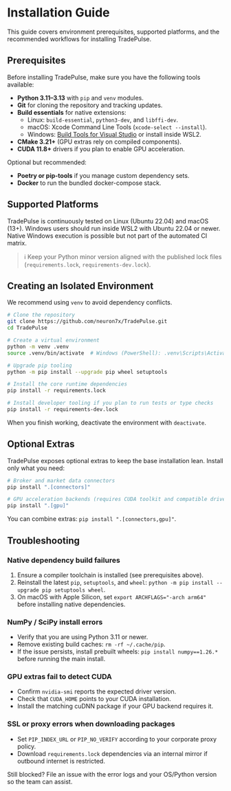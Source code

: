 # Installation Guide

This guide covers environment prerequisites, supported platforms, and the recommended workflows for installing TradePulse.

## Prerequisites

Before installing TradePulse, make sure you have the following tools available:

- **Python 3.11–3.13** with `pip` and `venv` modules.
- **Git** for cloning the repository and tracking updates.
- **Build essentials** for native extensions:
  - Linux: `build-essential`, `python3-dev`, and `libffi-dev`.
  - macOS: Xcode Command Line Tools (`xcode-select --install`).
  - Windows: [Build Tools for Visual Studio](https://visualstudio.microsoft.com/visual-cpp-build-tools/) or install inside WSL2.
- **CMake 3.21+** (GPU extras rely on compiled components).
- **CUDA 11.8+** drivers if you plan to enable GPU acceleration.

Optional but recommended:

- **Poetry or pip-tools** if you manage custom dependency sets.
- **Docker** to run the bundled docker-compose stack.

## Supported Platforms

TradePulse is continuously tested on Linux (Ubuntu 22.04) and macOS (13+). Windows users should run inside WSL2 with Ubuntu 22.04 or newer. Native Windows execution is possible but not part of the automated CI matrix.

> ℹ️ Keep your Python minor version aligned with the published lock files (`requirements.lock`, `requirements-dev.lock`).

## Creating an Isolated Environment

We recommend using `venv` to avoid dependency conflicts.

```bash
# Clone the repository
git clone https://github.com/neuron7x/TradePulse.git
cd TradePulse

# Create a virtual environment
python -m venv .venv
source .venv/bin/activate  # Windows (PowerShell): .venv\Scripts\Activate.ps1

# Upgrade pip tooling
python -m pip install --upgrade pip wheel setuptools

# Install the core runtime dependencies
pip install -r requirements.lock

# Install developer tooling if you plan to run tests or type checks
pip install -r requirements-dev.lock
```

When you finish working, deactivate the environment with `deactivate`.

## Optional Extras

TradePulse exposes optional extras to keep the base installation lean. Install only what you need:

```bash
# Broker and market data connectors
pip install ".[connectors]"

# GPU acceleration backends (requires CUDA toolkit and compatible drivers)
pip install ".[gpu]"
```

You can combine extras: `pip install ".[connectors,gpu]"`.

## Troubleshooting

### Native dependency build failures

1. Ensure a compiler toolchain is installed (see prerequisites above).
2. Reinstall the latest `pip`, `setuptools`, and `wheel`: `python -m pip install --upgrade pip setuptools wheel`.
3. On macOS with Apple Silicon, set `export ARCHFLAGS="-arch arm64"` before installing native dependencies.

### NumPy / SciPy install errors

- Verify that you are using Python 3.11 or newer.
- Remove existing build caches: `rm -rf ~/.cache/pip`.
- If the issue persists, install prebuilt wheels: `pip install numpy==1.26.*` before running the main install.

### GPU extras fail to detect CUDA

- Confirm `nvidia-smi` reports the expected driver version.
- Check that `CUDA_HOME` points to your CUDA installation.
- Install the matching cuDNN package if your GPU backend requires it.

### SSL or proxy errors when downloading packages

- Set `PIP_INDEX_URL` or `PIP_NO_VERIFY` according to your corporate proxy policy.
- Download `requirements.lock` dependencies via an internal mirror if outbound internet is restricted.

Still blocked? File an issue with the error logs and your OS/Python version so the team can assist.
